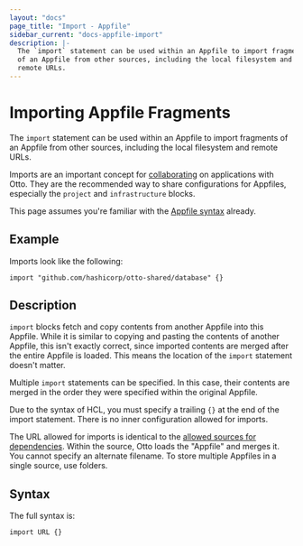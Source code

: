 ```yaml
---
layout: "docs"
page_title: "Import - Appfile"
sidebar_current: "docs-appfile-import"
description: |-
  The `import` statement can be used within an Appfile to import fragments
  of an Appfile from other sources, including the local filesystem and
  remote URLs.
---
```


# Importing Appfile Fragments

The `import` statement can be used within an Appfile to import fragments
of an Appfile from other sources, including the local filesystem and
remote URLs.

Imports are an important concept for
[collaborating](/docs/concepts/collaboration.html)
on applications with Otto. They are the recommended way to share
configurations for Appfiles, especially the `project` and
`infrastructure` blocks.

This page assumes you're familiar with the
[Appfile syntax](/docs/appfile/syntax.html) already.

## Example

Imports look like the following:

```
import "github.com/hashicorp/otto-shared/database" {}
```

## Description

`import` blocks fetch and copy contents from another Appfile into this
Appfile. While it is similar to copying and pasting the contents of another
Appfile, this isn't exactly correct, since imported contents are merged
after the entire Appfile is loaded. This means the location of the
`import` statement doesn't matter.

Multiple `import` statements can be specified. In this case, their contents
are merged in the order they were specified within the original Appfile.

Due to the syntax of HCL, you must specify a trailing `{}` at the end of
the import statement. There is no inner configuration allowed for imports.

The URL allowed for imports is identical to the
[allowed sources for dependencies](/docs/appfile/dep-sources.html).
Within the source, Otto loads the "Appfile" and merges it. You cannot
specify an alternate filename. To store multiple Appfiles in a single
source, use folders.

## Syntax

The full syntax is:

```
import URL {}
```
